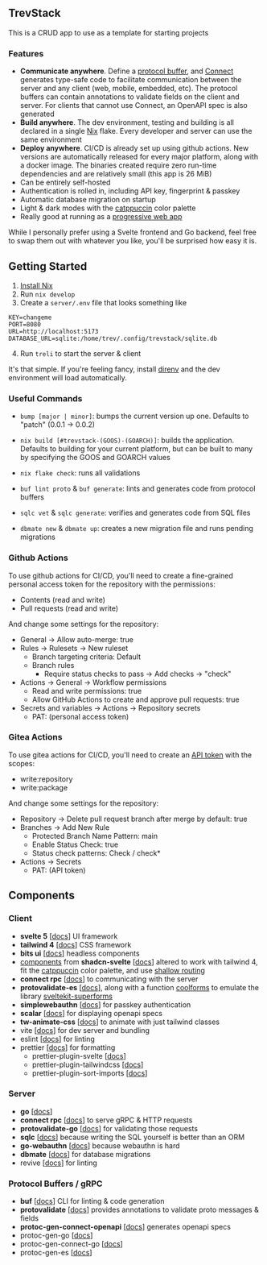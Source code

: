 ## TrevStack

This is a CRUD app to use as a template for starting projects

### Features

- **Communicate anywhere**. Define a [protocol buffer](https://protobuf.dev/), and [Connect](https://connectrpc.com/) generates type-safe code to facilitate communication between the server and any client (web, mobile, embedded, etc). The protocol buffers can contain annotations to validate fields on the client and server. For clients that cannot use Connect, an OpenAPI spec is also generated
- **Build anywhere**. The dev environment, testing and building is all declared in a single [Nix](https://nixos.org/) flake. Every developer and server can use the same environment
- **Deploy anywhere**. CI/CD is already set up using github actions. New versions are automatically released for every major platform, along with a docker image. The binaries created require zero run-time dependencies and are relatively small (this app is 26 MiB)
- Can be entirely self-hosted
- Authentication is rolled in, including API key, fingerprint & passkey
- Automatic database migration on startup
- Light & dark modes with the [catppuccin](https://catppuccin.com/palette/) color palette
- Really good at running as a [progressive web app](https://developer.mozilla.org/en-US/docs/Web/Progressive_web_apps)

While I personally prefer using a Svelte frontend and Go backend, feel free to swap them out with whatever you like, you'll be surprised how easy it is.

## Getting Started

1. [Install Nix](https://nixos.org/download/)
2. Run `nix develop`
3. Create a `server/.env` file that looks something like

```env
KEY=changeme
PORT=8080
URL=http://localhost:5173
DATABASE_URL=sqlite:/home/trev/.config/trevstack/sqlite.db
```

4. Run `treli` to start the server & client

It's that simple. If you're feeling fancy, install [direnv](https://direnv.net/) and the dev environment will load automatically.

### Useful Commands

- `bump [major | minor]`: bumps the current version up one. Defaults to "patch" (0.0.1 -> 0.0.2)

- `nix build [#trevstack-(GOOS)-(GOARCH)]`: builds the application. Defaults to building for your current platform, but can be built to many by specifying the GOOS and GOARCH values

- `nix flake check`: runs all validations

- `buf lint proto` & `buf generate`: lints and generates code from protocol buffers

- `sqlc vet` & `sqlc generate`: verifies and generates code from SQL files

- `dbmate new` & `dbmate up`: creates a new migration file and runs pending migrations

### Github Actions

To use github actions for CI/CD, you'll need to create a fine-grained personal access token for the repository with the permissions:

- Contents (read and write)
- Pull requests (read and write)

And change some settings for the repository:

- General -> Allow auto-merge: true
- Rules -> Rulesets -> New ruleset
  - Branch targeting criteria: Default
  - Branch rules
    - Require status checks to pass -> Add checks -> "check"
- Actions -> General -> Workflow permissions
  - Read and write permissions: true
  - Allow GitHub Actions to create and approve pull requests: true
- Secrets and variables -> Actions -> Repository secrets
  - PAT: (personal access token)

### Gitea Actions

To use gitea actions for CI/CD, you'll need to create an [API token](https://docs.gitea.com/development/api-usage) with the scopes:

- write:repository
- write:package

And change some settings for the repository:

- Repository -> Delete pull request branch after merge by default: true
- Branches -> Add New Rule
  - Protected Branch Name Pattern: main
  - Enable Status Check: true
  - Status check patterns: Check / check\*
- Actions -> Secrets
  - PAT: (API token)

## Components

### Client

- **svelte 5** [[docs](https://svelte.dev/docs/svelte)] UI framework
- **tailwind 4** [[docs](https://tailwindcss.com/)] CSS framework
- **bits ui** [[docs](https://bits-ui.com/docs/)] headless components
- [components](https://github.com/spotdemo4/trevstack/tree/main/client/src/lib/ui) from **shadcn-svelte** [[docs](https://www.shadcn-svelte.com/docs)] altered to work with tailwind 4, fit the [catppuccin](https://catppuccin.com/palette/) color palette, and use [shallow routing](https://svelte.dev/docs/kit/shallow-routing)
- **connect rpc** [[docs](https://connectrpc.com/docs/web/)] to communicating with the server
- **protovalidate-es** [[docs](https://github.com/bufbuild/protovalidate-es)], along with a function [coolforms](https://github.com/spotdemo4/trevstack/blob/main/client/src/lib/coolforms/) to emulate the library [sveltekit-superforms](https://superforms.rocks/)
- **simplewebauthn** [[docs](https://simplewebauthn.dev/docs/packages/browser)] for passkey authentication
- **scalar** [[docs](https://github.com/scalar/scalar)] for displaying openapi specs
- **tw-animate-css** [[docs](https://github.com/Wombosvideo/tw-animate-css)] to animate with just tailwind classes
- vite [[docs](https://vite.dev/)] for dev server and bundling
- eslint [[docs](https://eslint.org/)] for linting
- prettier [[docs](https://prettier.io/)] for formatting
  - prettier-plugin-svelte [[docs](https://github.com/sveltejs/prettier-plugin-svelte)]
  - prettier-plugin-tailwindcss [[docs](https://github.com/tailwindlabs/prettier-plugin-tailwindcss)]
  - prettier-plugin-sort-imports [[docs](https://github.com/IanVS/prettier-plugin-sort-imports)]

### Server

- **go** [[docs](https://go.dev/doc/)]
- **connect rpc** [[docs](https://connectrpc.com/docs/go/)] to serve gRPC & HTTP requests
- **protovalidate-go** [[docs](https://github.com/bufbuild/protovalidate-go)] for validating those requests
- **sqlc** [[docs](https://docs.sqlc.dev/en/latest/)] because writing the SQL yourself is better than an ORM
- **go-webauthn** [[docs](https://github.com/go-webauthn/webauthn)] because webauthn is hard
- **dbmate** [[docs](https://github.com/amacneil/dbmate)] for database migrations
- revive [[docs](https://github.com/mgechev/revive)] for linting

### Protocol Buffers / gRPC

- **buf** [[docs](https://buf.build/docs/)] CLI for linting & code generation
- **protovalidate** [[docs](https://buf.build/docs/protovalidate/)] provides annotations to validate proto messages & fields
- **protoc-gen-connect-openapi** [[docs](https://github.com/sudorandom/protoc-gen-connect-openapi)] generates openapi specs
- protoc-gen-go [[docs](https://pkg.go.dev/google.golang.org/protobuf)]
- protoc-gen-connect-go [[docs](https://connectrpc.com/docs/go)]
- protoc-gen-es [[docs](https://connectrpc.com/docs/web/)]
